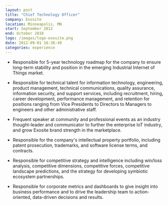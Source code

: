```yaml
---
layout: post
title: "Chief Technology Officer"
company: Exosite
location: Minneapolis, MN
start: September 2012
end: October 2018
logo: /images/logo-exosite.png
date: 2012-09-01 16:38:49
categories: experience
---
```


* Responsible for 5-year technology roadmap for the company to ensure long-term stability and position in the emerging Industrial Internet of Things market.

* Responsible for technical talent for information technology, engineering, product management, technical communications, quality assurance, information security, and support services, including recruitment, hiring, career development, performance management, and retention for positions ranging from Vice Presidents to Directors to Managers to engineers and other administrative staff.

* Frequent speaker at community and professional events as an industry thought-leader and communicator to further the enterprise IoT industry, and grow Exosite brand strength in the marketplace.

* Responsible for the company's intellectual property portfolio, including patent prosecution, trademarks, and software license terms, and contracts.

* Responsible for competitive strategy and intelligence including win/loss analysis, competitive dimensions, competitive forces, competitive landscape predictions, and the strategy for developing symbiotic ecosystem partnerships.

* Responsible for corporate metrics and dashboards to give insight into business performance and to drive the leadership team to action-oriented, data-driven decisions and results.

